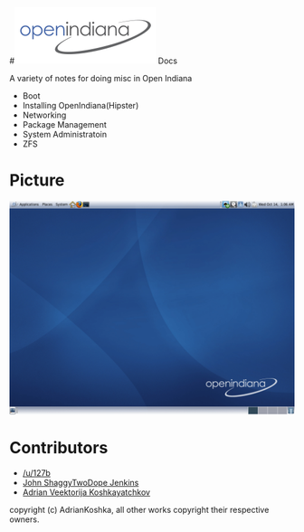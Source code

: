 #![logo](images/global.logo.png) Docs


A variety of notes for doing misc in Open Indiana

- Boot
- Installing OpenIndiana(Hipster)
- Networking
- Package Management
- System Administratoin
- ZFS


# Picture

![cover](images/cover.png)


# Contributors

- [/u/127b](https://www.reddit.com/user/127b)
- [John ShaggyTwoDope Jenkins](https://github.com/ShaggyTwoDope)
- [Adrian Veektorija Koshkayatchkov](https://github.com/AdrianKoshka)

copyright (c) AdrianKoshka, all other works copyright their respective owners.
